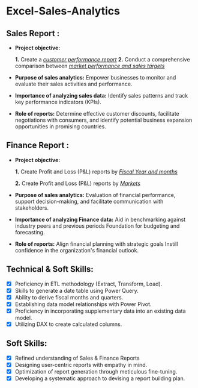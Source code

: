 # Excel-Sales-Analytics

## Sales Report :


- **Project objective:** 

    **1.** Create a _[customer performance report](https://github.com/pratikshamane99/Excel-Sales-Analytics/blob/main/Customer%20Performance%20Report.pdf)_
    **2.** Conduct a comprehensive comparison between _[market performance and sales targets](https://github.com/pratikshamane99/Excel-Sales-Analytics/blob/main/Market%20Performance%20vs%20Target%20Report.pdf)_

- **Purpose of sales analytics:** Empower businesses to monitor and evaluate their sales activities and performance.

- **Importance of analyzing sales data:** Identify sales patterns and track key performance indicators (KPIs).

- **Role of reports:** Determine effective customer discounts, facilitate negotiations with consumers, and identify potential business expansion opportunities in promising countries.


## Finance Report :

- **Project objective:** 

    **1.** Create Profit and Loss (P&L) reports by _[Fiscal Year and months](https://github.com/pratikshamane99/Excel-Sales-Analytics/blob/main/P%26L%20Statement%20by%20Fiscal%20Year.pdf (https://github.com/pratikshamane99/Excel-Sales-Analytics/blob/main/P%26L%20Statement%20by%20Months.pdf))_
 
   **2.** Create Profit and Loss (P&L) reports by _[Markets](https://github.com/pratikshamane99/Excel-Sales-Analytics/blob/main/P%26L%20Statement%20by%20Markets.pdf)_

- **Purpose of sales analytics:** Evaluation of financial performance, support decision-making, and facilitate communication with stakeholders.

- **Importance of analyzing Finance data:** Aid in benchmarking against industry peers and previous periods Foundation for budgeting and forecasting.

- **Role of reports:** Align financial planning with strategic goals Instill confidence in the organization's financial outlook.


## Technical & Soft Skills:
- [x]	Proficiency in ETL methodology (Extract, Transform, Load).
- [x]	Skills to generate a date table using Power Query.
- [x]	Ability to derive fiscal months and quarters.
- [x]	Establishing data model relationships with Power Pivot.
- [x]	Proficiency in incorporating supplementary data into an existing data model.
- [x]	Utilizing DAX to create calculated columns.

## Soft Skills:
- [x]	Refined understanding of Sales & Finance Reports
- [x]	Designing user-centric reports with empathy in mind.
- [x]	Optimization of report generation through meticulous fine-tuning.
- [x]	Developing a systematic approach to devising a report building plan.

